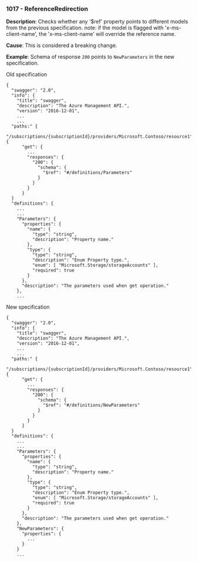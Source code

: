 ### 1017 - ReferenceRedirection

**Description**: Checks whether any '$ref' property points to different models from the previous specification.
note: if the model is flagged with 'x-ms-client-name', the 'x-ms-client-name' will override the reference name.

**Cause**: This is considered a breaking change.

**Example**: Schema of response `200` points to `NewParameters` in the new specification.

Old specification
```json5
{
  "swagger": "2.0",
  "info": {
    "title": "swagger",
    "description": "The Azure Management API.",
    "version": "2016-12-01",
    ...
    ...
  "paths:" {
    "/subscriptions/{subscriptionId}/providers/Microsoft.Contoso/resource1": {
      "get": {
        ...
        "responses": {
          "200": {
            "schema": {
              "$ref": "#/definitions/Parameters"
            }
          }
        }
      }
  }
  "definitions": {
    ...
    ...
    "Parameters": {
      "properties": {
        "name": {
          "type": "string",
          "description": "Property name."
        },
        "type": {
          "type": "string",
          "description": "Enum Property type.",
          "enum": [ "Microsoft.Storage/storageAccounts" ],
          "required": true
        }
      },
      "description": "The parameters used when get operation."
    },
    ...  
```

New specification
```json5
{
  "swagger": "2.0",
  "info": {
    "title": "swagger",
    "description": "The Azure Management API.",
    "version": "2016-12-01",
    ...
    ...
  "paths:" {
    "/subscriptions/{subscriptionId}/providers/Microsoft.Contoso/resource1": {
      "get": {
        ...
        "responses": {
          "200": {
            "schema": {
              "$ref": "#/definitions/NewParameters"
            }
          }
        }
      }
  }
  "definitions": {
    ...
    ...
    "Parameters": {
      "properties": {
        "name": {
          "type": "string",
          "description": "Property name."
        },
        "type": {
          "type": "string",
          "description": "Enum Property type.",
          "enum": [ "Microsoft.Storage/storageAccounts" ],
          "required": true
        }
      },
      "description": "The parameters used when get operation."
    },
    "NewParameters": {
      "properties": {
        ...
      }
    }
    ...  
```
